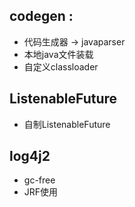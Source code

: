 ## codegen :
- 代码生成器 -> javaparser
- 本地java文件装载
- 自定义classloader

## ListenableFuture
- 自制ListenableFuture

## log4j2
- gc-free
- JRF使用